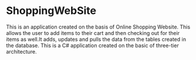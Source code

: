 # ShoppingWebSite
This is an application created on the basis of Online Shopping Website. This allows the user to add items to their cart and then checking out for their items as well.It adds, updates and pulls the data from the tables created in the database. This is a C# application created on the basic of three-tier architecture.
